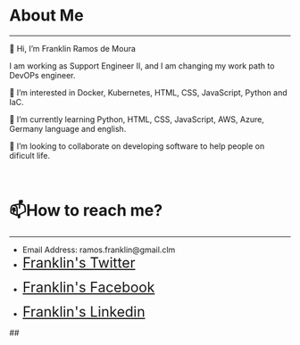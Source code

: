 
<h1> About Me</h1>
<hr>
<div>
  <p> 👋 Hi, I’m Franklin Ramos de Moura</p>
  <p>I am working as Support Engineer II, and I am changing my work path to DevOPs engineer.</p>
  <p>👀 I’m interested in Docker, Kubernetes, HTML, CSS, JavaScript, Python and IaC.</p>
<p>🌱 I’m currently learning Python, HTML, CSS, JavaScript, AWS, Azure, Germany language and english.</p>
  <p>💞️ I’m looking to collaborate on developing software to help people on dificult life.</p>
  <br>
  <h1>📫How to reach me?</h1>
  <hr>
    <ul>
      <li>Email Address: ramos.franklin@gmail.clm</li>
      <li><p=><span style="font-size:25px;color:white"><a href="https://twitter.com/franklinmoura">Franklin's Twitter</span></a></p></li>
      <li><p=><span style="font-size:25px;color:white"><a href="https://www.facebook.com/mourafrank">Franklin's Facebook</span></a></p></li>
      <li><p=><span style="font-size:25px;color:white"><a href="https://www.linkedin.com/in/franklinmoura/">Franklin's Linkedin</span></a></p></li>
  </ul>
  ##
  </div>
  <div>

  </div>



<!---
Franklinmoura/Franklinmoura is a ✨ special ✨ repository because its `README.md` (this file) appears on your GitHub profile.
You can click the Preview link to take a look at your changes.
--->
